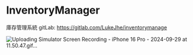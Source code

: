 # InventoryManager
庫存管理系統
gitLab: https://gitlab.com/LukeJhe/inventorymanage

![Uploading Simulator Screen Recording - iPhone 16 Pro - 2024-09-29 at 11.50.47.gif…]()

